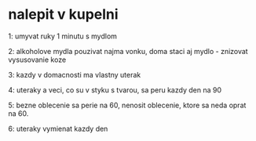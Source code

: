 # nalepit v kupelni

1: umyvat ruky 1 minutu s mydlom

2: alkoholove mydla pouzivat najma vonku, doma staci aj mydlo - znizovat vysusovanie koze

3: kazdy v domacnosti ma vlastny uterak

4: uteraky a veci, co su v styku s tvarou, sa peru kazdy den na 90

5: bezne oblecenie sa perie na 60, nenosit oblecenie, ktore sa neda oprat na 60.

6: uteraky vymienat kazdy den
